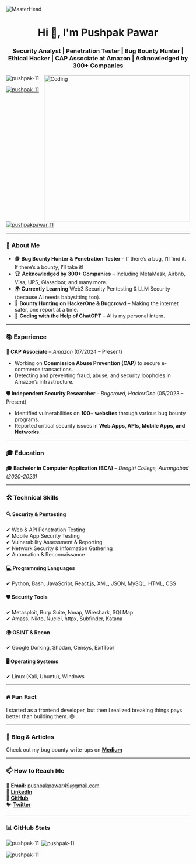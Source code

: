 ![MasterHead](https://developers.giphy.com/branch/master/static/api-512d36c09662682717108a38bbb5c57d.gif)
<h1 align="center">Hi 👋, I'm Pushpak Pawar</h1>
<h3 align="center">Security Analyst | Penetration Tester | Bug Bounty Hunter | Ethical Hacker | CAP Associate at Amazon | Acknowledged by 300+ Companies</h3>

<img align="right" alt="Coding" width="400" src="https://user-images.githubusercontent.com/55389276/140866485-8fb1c876-9a8f-4d6a-98dc-08c4981eaf70.gif">

<p align="left"> <img src="https://komarev.com/ghpvc/?username=pushpak-11&label=Profile%20views&color=0e75b6&style=flat" alt="pushpak-11" /> </p>

<p align="left"> <a href="https://github.com/ryo-ma/github-profile-trophy"><img src="https://github-profile-trophy.vercel.app/?username=pushpak-11" alt="pushpak-11" /></a> </p>

<p align="left"> <a href="https://twitter.com/pushpakpawar_11" target="blank"><img src="https://img.shields.io/twitter/follow/pushpakpawar_11?logo=twitter&style=for-the-badge" alt="pushpakpawar_11" /></a> </p>

---

### 🚀 About Me  
- 🕵️ **Bug Bounty Hunter & Penetration Tester** – If there’s a bug, I’ll find it. If there’s a bounty, I’ll take it!  
- 🏆 **Acknowledged by 300+ Companies** – Including MetaMask, Airbnb, Visa, UPS, Glassdoor, and many more.  
- 🌍 **Currently Learning** Web3 Security Pentesting & LLM Security (because AI needs babysitting too).  
- 🎯 **Bounty Hunting on HackerOne & Bugcrowd** – Making the internet safer, one report at a time.  
- 🤖 **Coding with the Help of ChatGPT** – AI is my personal intern.  

---

### 📚 Experience  
**🚀 CAP Associate** – *Amazon* (07/2024 – Present)  
- Working on **Commission Abuse Prevention (CAP)** to secure e-commerce transactions.  
- Detecting and preventing fraud, abuse, and security loopholes in Amazon’s infrastructure.  

**🛡 Independent Security Researcher** – *Bugcrowd, HackerOne* (05/2023 – Present)  
- Identified vulnerabilities on **100+ websites** through various bug bounty programs.  
- Reported critical security issues in **Web Apps, APIs, Mobile Apps, and Networks**.  

---

### 🎓 Education  
**🎓 Bachelor in Computer Application (BCA)** – *Deogiri College, Aurangabad (2020-2023)*  

---

### 🛠 Technical Skills  
#### **🔍 Security & Pentesting**  
✔ Web & API Penetration Testing  
✔ Mobile App Security Testing  
✔ Vulnerability Assessment & Reporting  
✔ Network Security & Information Gathering  
✔ Automation & Reconnaissance  

#### **💻 Programming Languages**  
✔ Python, Bash, JavaScript, React.js, XML, JSON, MySQL, HTML, CSS  

#### **🛡 Security Tools**  
✔ Metasploit, Burp Suite, Nmap, Wireshark, SQLMap  
✔ Amass, Nikto, Nuclei, httpx, Subfinder, Katana  

#### **🌍 OSINT & Recon**  
✔ Google Dorking, Shodan, Censys, ExifTool  

#### **🖥 Operating Systems**  
✔ Linux (Kali, Ubuntu), Windows  

---

### 🔥 Fun Fact  
I started as a frontend developer, but then I realized breaking things pays better than building them. 😆  

---

### 📜 Blog & Articles  
Check out my bug bounty write-ups on **[Medium](https://medium.com/@pawarpushpak36)**  

---

### 📫 How to Reach Me  
📩 **Email:** pushpakpawar49@gmail.com  
💼 **[LinkedIn](https://www.linkedin.com/in/pushpak-pawar-hunter/)**  
🐙 **[GitHub](https://github.com/pushpak-11)**  
🐦 **[Twitter](https://twitter.com/pushpakpawar_11)**  

---

### 📊 GitHub Stats  
<p><img align="left" src="https://github-readme-stats.vercel.app/api/top-langs?username=pushpak-11&show_icons=true&locale=en&layout=compact" alt="pushpak-11" /></p>  

<p>&nbsp;<img align="center" src="https://github-readme-stats.vercel.app/api?username=pushpak-11&show_icons=true&locale=en" alt="pushpak-11" /></p>  

<p><img align="center" src="https://github-readme-streak-stats.herokuapp.com/?user=pushpak-11&" alt="pushpak-11" /></p>  


